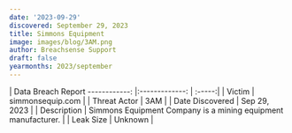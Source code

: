 ```yaml
---
date: '2023-09-29'
discovered: September 29, 2023
title: Simmons Equipment
image: images/blog/3AM.png
author: Breachsense Support
draft: false
yearmonths: 2023/september
---
```



| Data Breach Report
------------:     |:-------------:    | :-----:|
| Victim      | simmonsequip.com      | 
| Threat Actor      | 3AM      | 
| Date Discovered      | Sep 29, 2023      | 
| Description      | Simmons Equipment Company is a mining equipment manufacturer.      | 
| Leak Size      | Unknown      | 

